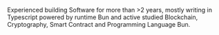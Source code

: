 Experienced building Software for more than >2 years, mostly writing in Typescript powered by runtime Bun and active studied Blockchain, Cryptography, Smart Contract and Programming Language Bun. 


